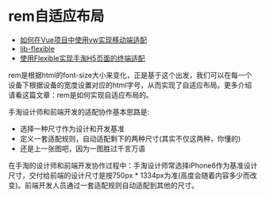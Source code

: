 # rem自适应布局

- [如何在Vue项目中使用vw实现移动端适配](https://www.w3cplus.com/mobile/vw-layout-in-vue.html)
- [lib-flexible](https://github.com/amfe/lib-flexible)
- [使用Flexible实现手淘H5页面的终端适配](https://github.com/amfe/article/issues/17)

rem是根据html的font-size大小来变化，正是基于这个出发，我们可以在每一个设备下根据设备的宽度设置对应的html字号，从而实现了自适应布局。更多介绍请看这篇文章：rem是如何实现自适应布局的。

手淘设计师和前端开发的适配协作基本思路是:

- 选择一种尺寸作为设计和开发基准
- 定义一套适配规则，自动适配剩下的两种尺寸(其实不仅这两种，你懂的)
- 还是上一张图吧，因为一图胜过千言万语

在手淘的设计师和前端开发协作过程中：手淘设计师常选择iPhone6作为基准设计尺寸，交付给前端的设计尺寸是按750px * 1334px为准(高度会随着内容多少而改变)。前端开发人员通过一套适配规则自动适配到其他的尺寸。
